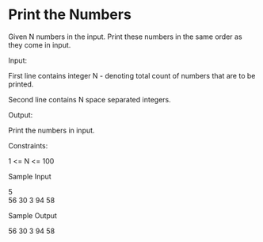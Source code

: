 # Print the Numbers

Given N numbers in the input. Print these numbers in the same order as they come in input.

Input:

First line contains integer N - denoting total count of numbers that are to be printed.

Second line contains N space separated integers.

Output:

Print the numbers in input.

Constraints:

1 <= N <= 100

Sample Input

5\
56 30 3 94 58

Sample Output

56 30 3 94 58
